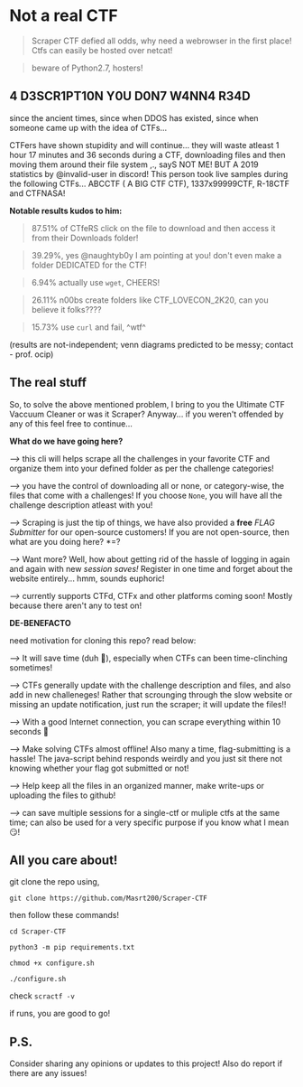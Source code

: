 # Not a real CTF

>Scraper CTF defied all odds, why need a webrowser in the first place! Ctfs can easily be hosted over netcat! 

>beware of Python2.7, hosters!

## 4 D3SCR1PT10N Y0U D0N7 W4NN4 R34D

since the ancient times, since when DDOS has existed, since when someone came up with the idea of CTFs...

CTFers have shown stupidity and will continue... they will waste atleast 1 hour 17 minutes and 36 seconds during a CTF, downloading files and then moving them around their file system ,., sayS NOT ME! BUT A 2019 statistics by @invalid-user in discord! This person took live samples during the following CTFs... ABCCTF ( A BIG CTF CTF), 1337x99999CTF, R-18CTF and CTFNASA! 

**Notable results kudos to him:**
> 87.51% of CTfeRS click on the file to download and then access it from their Downloads folder!

> 39.29%, yes @naughtyb0y I am pointing at you! don't even make a folder DEDICATED for the CTF!

> 6.94% actually use `wget`, CHEERS!

> 26.11% n00bs create folders like CTF_LOVECON_2K20, can you believe it folks????

> 15.73% use `curl` and fail, ^wtf^

(results are not-independent; venn diagrams predicted to be messy; contact - prof. ocip)

## The real stuff 

So, to solve the above mentioned problem, I bring to you the Ultimate CTF Vaccuum Cleaner or was it Scraper? Anyway... if you weren't offended by any of this feel free to continue...

**What do we have going here?**

*-->* this cli will helps scrape all the challenges in your favorite CTF and organize them into your defined folder as per the challenge categories!

*-->* you have the control of downloading all or none, or category-wise, the files that come with a challenges! If you choose `None`, you will have all the challenge description atleast with you!

*-->* Scraping is just the tip of things, we have also provided a **free** *FLAG Submitter* for our open-source customers! If you are not open-source, then what are you doing here? \*=?

*-->* Want more? Well, how about getting rid of the hassle of logging in again and again with new *session saves!* Register in one time and forget about the website entirely... hmm, sounds euphoric!

*-->* currently supports CTFd, CTFx and other platforms coming soon! Mostly because there aren't any to test on!

**DE-BENEFACTO**

need motivation for cloning this repo? read below:

*-->* It will save time (duh 🥴), especially when CTFs can been time-clinching sometimes!

*-->* CTFs generally update with the challenge description and files, and also add in new challeneges! Rather that scrounging through the slow website or missing an update notification, just run the scraper; it will update the files!!

*-->* With a good Internet connection, you can scrape everything within 10 seconds 🤯

*-->* Make solving CTFs almost offline! Also many a time, flag-submitting is a hassle! The java-script behind responds weirdly and you just sit there not knowing whether your flag got submitted or not!

*-->* Help keep all the files in an organized manner, make write-ups or uploading the files to github!

*-->* can save multiple sessions for a single-ctf or muliple ctfs at the same time; can also be used for a very specific purpose if you know what I mean 😏!


## All you care about!

git clone the repo using,

`git clone https://github.com/Masrt200/Scraper-CTF`

then follow these commands!

`cd Scraper-CTF`

`python3 -m pip requirements.txt`

`chmod +x configure.sh`

`./configure.sh`

check `scractf -v`

if runs, you are good to go!


## P.S.

Consider sharing any opinions or updates to this project! Also do report if there are any issues!